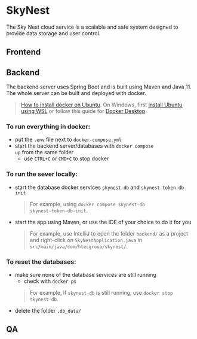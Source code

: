 # SkyNest
The Sky Nest cloud service is a scalable and safe system designed to provide data storage and user control.

## Frontend

## Backend
The backend server uses Spring Boot and is built using Maven and Java 11. The whole server can be built and deployed with docker.

> [How to install docker on Ubuntu](https://docs.docker.com/engine/install/ubuntu/). On Windows, first [install Ubuntu using WSL](https://docs.microsoft.com/en-us/windows/wsl/install) or follow this guide for [Docker Desktop](https://docs.docker.com/desktop/windows/install/).

### To run everything in docker:
- put the <code>.env</code> file next to <code>docker-compose.yml</code>
- start the backend server/databases with <code>docker compose up</code> from the same folder
  - use <code>CTRL+C</code> or <code>CMD+C</code> to stop docker

### To run the sever locally:
- start the database docker services <code>skynest-db</code> and <code>skynest-token-db-init</code>
    >For example, using <code>docker compose skynest-db skynest-token-db-init</code>.
- start the app using Maven, or use the IDE of your choice to do it for you
    > For example, use IntelliJ to open the folder <code>backend/</code> as a project and right-click on <code>SkyNestApplication.java</code> in <code>src/main/java/com/htecgroup/skynest/</code>.

### To reset the databases:
- make sure none of the database services are still running
  - check with <code>docker ps</code>
  >   For example, if <code>skynest-db</code> is still running, use <code>docker stop skynest-db</code>.
- delete the folder <code>.db_data/</code>

## QA
